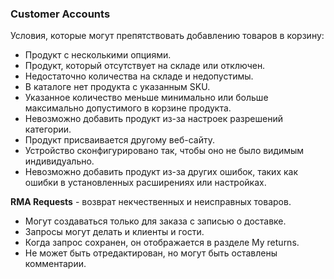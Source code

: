 ### Customer Accounts

Условия, которые могут препятствовать добавлению товаров в корзину:
* Продукт с несколькими опциями.
* Продукт, который отсутствует на складе или отключен.
* Недостаточно количества на складе и недопустимы.
* В каталоге нет продукта с указанным SKU.
* Указанное количество меньше минимально или больше максимально допустимого в корзине продукта.
* Невозможно добавить продукт из-за настроек разрешений категории.
* Продукт присваивается другому веб-сайту.
* Устройство сконфигурировано так, чтобы оно не было видимым индивидуально.
* Невозможно добавить продукт из-за других ошибок, таких как ошибки в установленных расширениях или настройках.


 __RMA Requests__ - возврат некчественных и неисправных товаров. 
 * Могут создаваться только для заказа с записью о доставке.
 * Запросы могут делать и клиенты и гости.
 * Когда запрос сохранен, он отображается в разделе My returns.
 * Не может быть отредактирован, но могут быть оставлены комментарии.
